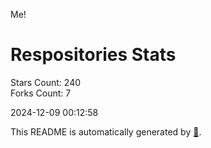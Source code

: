 Me!

# Respositories Stats
Stars Count: 240  
Forks Count: 7

2024-12-09 00:12:58  

This README is automatically generated by [🐰](https://github.com/rnitta/rnitta).
